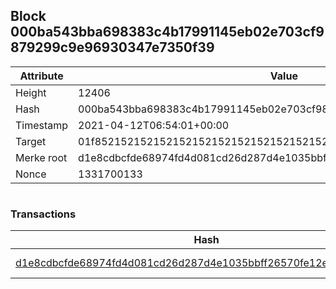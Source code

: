 ## Block 000ba543bba698383c4b17991145eb02e703cf9879299c9e96930347e7350f39

Attribute | Value
--- | ---
Height | 12406
Hash | 000ba543bba698383c4b17991145eb02e703cf9879299c9e96930347e7350f39
Timestamp | 2021-04-12T06:54:01+00:00
Target | 01f8521521521521521521521521521521521521521521521521521521521521
Merke root | d1e8cdbcfde68974fd4d081cd26d287d4e1035bbff26570fe12e4712ffc42d5a
Nonce | 1331700133

```

```

### Transactions

Hash | Amount
--- | ---
[d1e8cdbcfde68974fd4d081cd26d287d4e1035bbff26570fe12e4712ffc42d5a](d1e8cdbcfde68974fd4d081cd26d287d4e1035bbff26570fe12e4712ffc42d5a.md) | 10.00000000 SKEPTI 
